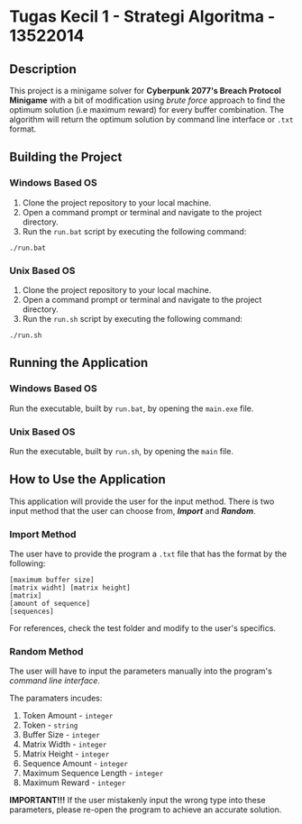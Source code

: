 # Tugas Kecil 1 - Strategi Algoritma - 13522014

## Description
This project is a minigame solver for **Cyberpunk 2077's Breach Protocol Minigame** with a bit of modification using *brute force* approach to find the optimum solution (i.e maximum reward) for every buffer combination. The algorithm will return the optimum solution by command line interface or ```.txt``` format.

## Building the Project
### Windows Based OS
1. Clone the project repository to your local machine.
2. Open a command prompt or terminal and navigate to the project directory.
3. Run the ```run.bat``` script by executing the following command:
```
./run.bat
```

### Unix Based OS
1. Clone the project repository to your local machine.
2. Open a command prompt or terminal and navigate to the project directory.
3. Run the ```run.sh``` script by executing the following command:
```
./run.sh
```

## Running the Application
### Windows Based OS
Run the executable, built by ```run.bat```, by opening the ```main.exe``` file.
### Unix Based OS
Run the executable, built by ```run.sh```, by opening the ```main``` file.

## How to Use the Application
This application will provide the user for the input method. There is two input method that the user can choose from, ***Import*** and ***Random***.

### Import Method
The user have to provide the program a ```.txt``` file that has the format by the following:
```
[maximum buffer size]
[matrix widht] [matrix height]
[matrix]
[amount of sequence]
[sequences]
```
For references, check the test folder and modify to the user's specifics.

### Random Method
The user will have to input the parameters manually into the program's *command line interface*.

The paramaters incudes:
1. Token Amount - ```integer```
2. Token - ```string```
3. Buffer Size - ```integer```
4. Matrix Width - ```integer```
5. Matrix Height - ```integer```
1. Sequence Amount - ```integer```
1. Maximum Sequence Length - ```integer```
1. Maximum Reward - ```integer```

**IMPORTANT!!!**
If the user mistakenly input the wrong type into these parameters, please re-open the program to achieve an accurate solution.

